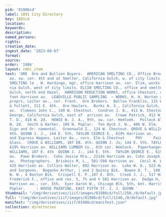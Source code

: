 ```yaml
---
pid: '01986cd'
label: 1891 City Directory
key: 1891cd
location: 
keywords: 
description: 
named_persons: 
rights: 
creation_date: 
ingest_date: '2023-08-07'
format: 
source: 
order: '1986'
layout: cmhc_item
text: 'ORE  Ore and Bullion Buyers.  AMERICAN SMELTING CO., Office Breene Blk, Harrison
  av, sw. cer. 4th and at Smelter, California Gulch, w. of city limits. ARKANSAS VALLEY
  SMELTING le . W. Hardinge, mgr, office Harrieon av, cor. Elim, works Califor- .
  nia Gulch, west of ¢ity limits. ELCIN SMELTING CO., office and smelter Big Evans
  Gulch, north end Hazel.  HARRISON REDUCTION WORKS, office Chestunt, cor. Plum, works
  foot Harrison av.  LEADVILLE PUBLIC SAMPLING  ~ WORKS, H. H. Norton and P. P. Seltzer,
  proprs, Leiter av., cor. Front.  Ore Brokers.  Ballou Franklin, 115 W. 5th. Henslee
  & Follett, 211 E. 4th.  Ore Haulers.  Burks A. S., California Gulch, east of Harrison
  av.  Clemons John C., 140 W. Chestnut.  Condron J. B., 411 W. Chestnut.  Douglas
  George, California Gulch, east of  arrison av.  Crowe Patrick, 412 W, Elm.  Holiand
  T. D., 418 W. 2d.  HOWIE W. J. A., 9th, sw. cor. Hemloek.  Pollock Alexander, 406
  W. 2d.  Smith & Harker, 109 N. Poplar.  Ten Hyck J. W., 406 W. Elm.  Painters—House,
  Sign and Or- namental.  Greenwald Z., 124 W. Chestnut. QROVE & WILLIAMS, 107 E.
  4th. QUINN J. J., 144 E. 5th. TAYLOR CEORCE E., 619% Harrison av.     CHARLES LEITZMANN  279  Grocery
  and Express Wagons. Leiter Av., cors. Elm & Chestnut     PHY     Paints, Oils and
  Glass.  CROVE & WILLIAMS, 107 EB. 4th. QUINN J. Js; 144 E. 5th. TAYLOR CEORCE E.,
  619% Harrison av. WILLIAMS LUMBER Co., 6th cor. Hemlock.  Paperhangers.  CROVE &
  WILLIAMS, 107 E. 4th  QUINN J. J., 144 E. 5th.  TAYLOR QEORCE E., 61934 Harrison
  av.  Pawn Brokers.  Cohn Jessie Mra., 22144 Harrisom av. Cohn Joseph, 218 Harrison
  av.  Photographers.  Brisbois M, L., 501-598 Harrison av.  Cecil W. W., Union Blk,
  425 Harrison av. Collins Walter, 802 Harrison av.  Luke W. O., 523 Harrison ay.  Physicians
  and Surgeons.  Boganko Arthur, | and 2 Quincy Bik.  Bowne 8. T., 140 W. 8d.  Bredin
  W. W., 4 Boston Bik.  Crispell E. P.,187 E. 8th.  Crook J. J., 517 Harrison av.  D’Avignon
  Frederick F., office and res. 5, 7% and © 501 Harrison av.  Dodge H, T., Emmet Blk,
  Harrison av., cor. 5th.  Eyer Aaron W., Chicago Blk, 5th, bet. Harrison av. and
  Poplar.     : HOUSE PAINTING, EAST FIFTH ST. J. J. QUINN '
thumbnail: "/img/derivatives/iiif/images/01986cd/full/250,/0/default.jpg"
full: "/img/derivatives/iiif/images/01986cd/full/1140,/0/default.jpg"
manifest: "/img/derivatives/iiif/01986cd/manifest.json"
collection: directories
---
```

